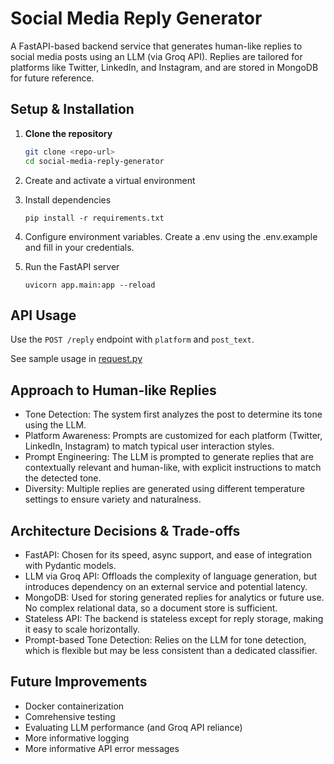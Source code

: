 # Social Media Reply Generator

A FastAPI-based backend service that generates human-like replies to social media posts using an LLM (via Groq API). Replies are tailored for platforms like Twitter, LinkedIn, and Instagram, and are stored in MongoDB for future reference.

## Setup & Installation

1. **Clone the repository**
   ```sh
   git clone <repo-url>
   cd social-media-reply-generator
   ```

2. Create and activate a virtual environment

3. Install dependencies
    ```
    pip install -r requirements.txt
    ```

4. Configure environment variables. Create a .env using the .env.example and fill in your credentials.

5. Run the FastAPI server
    ```
    uvicorn app.main:app --reload
    ```

## API Usage

Use the ```POST /reply``` endpoint with ```platform``` and ```post_text```.

See sample usage in [request.py](request.py)

## Approach to Human-like Replies

 - Tone Detection: The system first analyzes the post to determine its tone using the LLM.
 - Platform Awareness: Prompts are customized for each platform (Twitter, LinkedIn, Instagram) to match typical user interaction styles.
 - Prompt Engineering: The LLM is prompted to generate replies that are contextually relevant and human-like, with explicit instructions to match the detected tone.
 - Diversity: Multiple replies are generated using different temperature settings to ensure variety and naturalness.

## Architecture Decisions & Trade-offs

 - FastAPI: Chosen for its speed, async support, and ease of integration with Pydantic models.
 - LLM via Groq API: Offloads the complexity of language generation, but introduces dependency on an external service and potential latency.
 - MongoDB: Used for storing generated replies for analytics or future use. No complex relational data, so a document store is sufficient.
 - Stateless API: The backend is stateless except for reply storage, making it easy to scale horizontally.
 - Prompt-based Tone Detection: Relies on the LLM for tone detection, which is flexible but may be less consistent than a dedicated classifier.

## Future Improvements

 - Docker containerization
 - Comrehensive testing
 - Evaluating LLM performance (and Groq API reliance)
 - More informative logging
 - More informative API error messages